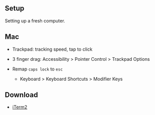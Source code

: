 ## Setup
Setting up a fresh computer.

## Mac
- Trackpad: tracking speed, tap to click
- 3 finger drag: Accessibility > Pointer Control > Trackpad Options

- Remap `caps lock` to `esc`
    - Keyboard > Keyboard Shortcuts > Modifier Keys


## Download
- [iTerm2](https://iterm2.com)

